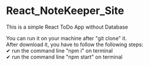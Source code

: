 # React_NoteKeeper_Site
This is a simple React ToDo App without Database

<p>
You can run it on your machine after "git clone" it.<br />
After download it, you have to follow the following steps: <br />
✔ run the command line "npm i" on terminal <br />
✔ run the command line "npm start" on terminal<br />
</p>
